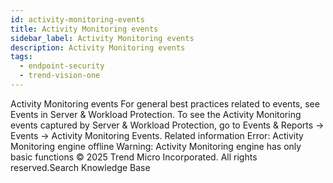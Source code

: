 ```yaml
---
id: activity-monitoring-events
title: Activity Monitoring events
sidebar_label: Activity Monitoring events
description: Activity Monitoring events
tags:
  - endpoint-security
  - trend-vision-one
---
```


 Activity Monitoring events For general best practices related to events, see Events in Server & Workload Protection. To see the Activity Monitoring events captured by Server & Workload Protection, go to Events & Reports → Events → Activity Monitoring Events. Related information Error: Activity Monitoring engine offline Warning: Activity Monitoring engine has only basic functions © 2025 Trend Micro Incorporated. All rights reserved.Search Knowledge Base